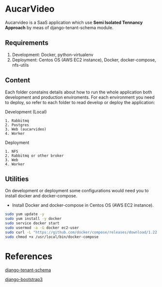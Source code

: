 # AucarVideo 

Aucarvideo is a SaaS application which use **Semi Isolated Tennancy Approach** by meas of django-tenant-schema module.

## Requirements

1. Development: Docker, python-virtualenv
3. Deployment: Centos OS (AWS EC2 instance), Docker, docker-compose, nfs-utils

## Content

Each folder constains details about how to run the whole application both development and production enviroments. For each environment you need to deploy, so refer to each folder to read develop or deploy the application:

Development (Local)

	1. Rabbitmq
	2. Postgres
	3. Web (aucarvideo)
	4. Worker

Deployment
	
	1. NFS
	2. Rabbitmq or other broker
	3. Web
	4. Worker


## Utilities

On development or deployment some configurations would need you to install docker and docker-compose. 

* Install Docker and docker-compose in Centos OS (AWS EC2 instance).

```sh
sudo yum update -y
sudo yum install -y docker
sudo service docker start
sudo usermod -a -G docker ec2-user
sudo curl -L "https://github.com/docker/compose/releases/download/1.22.0/docker-compose-$(uname -s)-$(uname -m)" -o /usr/local/bin/docker-compose
sudo chmod +x /usr/local/bin/docker-compose
```

# References

[django-tenant-schema](https://django-tenant-schemas.readthedocs.io/en/latest/)

[django-bootstrap3](https://github.com/dyve/django-bootstrap3)
